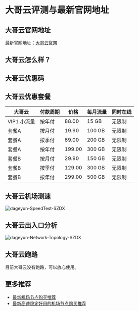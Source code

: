# 大哥云评测与最新官网地址

## 大哥云官网地址
最新官网地址：[大哥云官网](https://jd123.affxc.com/dageyun/)

## 大哥云怎么样？

## 大哥云优惠码


## 大哥云优惠套餐

| 大哥云 | 付款周期 | 价格 | 每月流量 | 同时在线 |
| --- | --- | --- | --- | --- |
| VIP1 小流量 | 按年付 | 88.00 | 15 GB | 无限制 |
| 套餐A | 按月付 | 19.90 | 100 GB | 无限制 |
| 套餐A | 按季付 | 69.00 | 200 GB | 无限制 |
| 套餐A | 按年付 | 199.00 | 300 GB | 无限制 |
| 套餐B | 按月付 | 29.90 | 150 GB | 无限制 |
| 套餐B | 按季付 | 129.00 | 300 GB | 无限制 |
| 套餐B | 按年付 | 299.00 | 500 GB | 无限制 |

## 大哥云机场测速

![dageyun-SpeedTest-SZDX](https://github.com/jiedian123com/dageyun/assets/152299361/b072b88b-9bd1-4d50-badd-cb775c0f53b1)

## 大哥云出入口分析

![dageyun-Network-Topology-SZDX](https://github.com/jiedian123com/dageyun/assets/152299361/631399af-f413-4694-906d-e4a13dc1751c)

## 大哥云跑路
目前大哥云没有跑路，可以放心使用。

## 更多推荐
 - [最新机场节点购买推荐](https://github.com/jiedian123com)
 - [最新高速稳定好用的机场节点购买推荐](https://www.jiedian123.com/?utm_source=github&utm_medium=jiedian123com-details)
